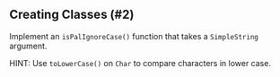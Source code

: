 ## Creating Classes (#2)

Implement an `isPalIgnoreCase()` function that takes a `SimpleString` argument.

HINT: Use `toLowerCase()` on `Char` to compare characters in lower case.
